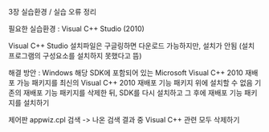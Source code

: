 3장 실습환경 / 실습 오류 정리

필요한 실습환경 : Visual C++ Studio (2010)

Visual C++ Studio 설치파일은 구글링하면 다운로드 가능하지만, 설치가 안됨
(설치 프로그램의 구성요소를 설치하지 못했다고 뜸)

해결 방안 : 
Windows 해당 SDK에 포함되어 있는 Microsoft Visual C++ 2010 재배포 가능 패키지를 최신의 Visual C++ 2010 재배포 기능 패키지 위에 설치할 수 없음
기존의 재배포 기능 패키지를 삭제한 뒤, SDK를 다시 설치하고 그 후에 재배포 기능 패키지를 설치하기

제어판
appwiz.cpl 검색 -> 나온 검색 결과 중 Visual C++ 관련 모두 삭제하기
